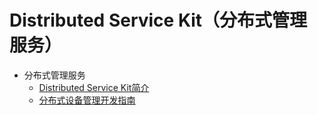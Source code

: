# Distributed Service Kit（分布式管理服务）

- 分布式管理服务
  - [Distributed Service Kit简介](distributedservice-kit-intro.md)
  - [分布式设备管理开发指南](devicemanager-guidelines.md)

